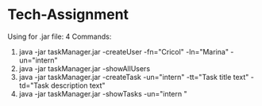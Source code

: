 # Tech-Assignment
Using for .jar file:
4 Commands:
1. java -jar taskManager.jar -createUser -fn="Cricol" -ln="Marina" -un="intern"
2. java -jar taskManager.jar -showAllUsers
3. java -jar taskManager.jar -createTask -un="intern" -tt="Task title text" -td="Task description text"
4. java -jar taskManager.jar -showTasks -un="intern "

